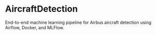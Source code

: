 # AircraftDetection
End-to-end machine learning pipeline for Airbus aircraft detection using Airflow, Docker, and MLFlow.
